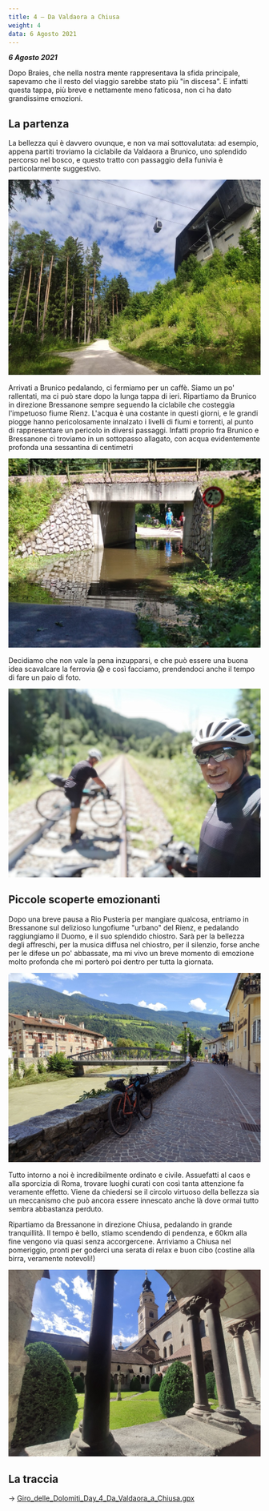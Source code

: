 ```yaml
---
title: 4 – Da Valdaora a Chiusa
weight: 4
data: 6 Agosto 2021
---
```

***6 Agosto 2021***

Dopo Braies, che nella nostra mente rappresentava la sfida principale, sapevamo che il resto del viaggio sarebbe stato più "in discesa". E infatti questa tappa, più breve e nettamente meno faticosa, non ci ha dato grandissime emozioni. 
## La partenza
La bellezza qui è davvero ovunque, e non va mai sottovalutata: ad esempio, appena partiti troviamo la ciclabile da Valdaora a Brunico, uno splendido percorso nel bosco, e questo tratto con passaggio della funivia è particolarmente suggestivo.

![alt](t4-01-1024x768.jpg)

Arrivati a Brunico pedalando, ci fermiamo per un caffè. Siamo un po' rallentati, ma ci può stare dopo la lunga tappa di ieri. Ripartiamo da Brunico in direzione Bressanone sempre seguendo la ciclabile che costeggia l'impetuoso fiume Rienz. L'acqua è una costante in questi giorni, e le grandi piogge hanno pericolosamente innalzato i livelli di fiumi e torrenti, al punto di rappresentare un pericolo in diversi passaggi. Infatti proprio fra Brunico e Bressanone ci troviamo in un sottopasso allagato, con acqua evidentemente profonda una sessantina di centimetri

![alt](t4-02-1024x768.jpg)

Decidiamo che non vale la pena inzupparsi, e che può essere una buona idea scavalcare la ferrovia 😱 e così facciamo, prendendoci anche il tempo di fare un paio di foto.

![alt](t4-03-1024x768.jpg)

## Piccole scoperte emozionanti
Dopo una breve pausa a Rio Pusteria per mangiare qualcosa, entriamo in Bressanone sul delizioso lungofiume "urbano" del Rienz, e pedalando raggiungiamo il Duomo, e il suo splendido chiostro. Sarà per la bellezza degli affreschi, per la musica diffusa nel chiostro, per il silenzio, forse anche per le difese un po' abbassate, ma mi vivo un breve momento di emozione molto profonda che mi porterò poi dentro per tutta la giornata. 

![alt](t4-04-1024x768.jpg) 

Tutto intorno a noi è incredibilmente ordinato e civile. Assuefatti al caos e alla sporcizia di Roma, trovare luoghi curati con così tanta attenzione fa veramente effetto. Viene da chiedersi se il circolo virtuoso della bellezza sia un meccanismo che può ancora essere innescato anche là dove ormai tutto sembra abbastanza perduto. 

Ripartiamo da Bressanone in direzione Chiusa, pedalando in grande tranquillità. Il tempo è bello, stiamo scendendo di pendenza, e 60km alla fine vengono via quasi senza accorgercene. Arriviamo a Chiusa nel pomeriggio, pronti per goderci una serata di relax e buon cibo (costine alla birra, veramente notevoli!)

![alt](t4-05-1024x768.jpg)


## La traccia

→ [Giro_delle_Dolomiti_Day_4_Da_Valdaora_a_Chiusa.gpx](../Giro_delle_Dolomiti_Day_4_Da_Valdaora_a_Chiusa.gpx)

